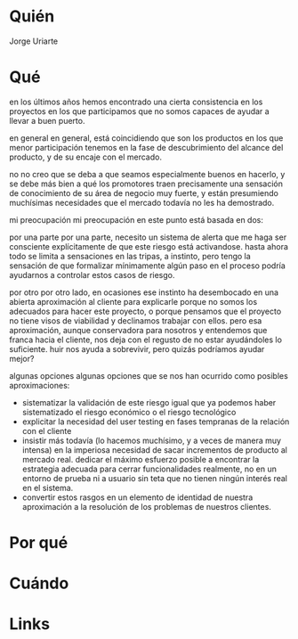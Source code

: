 # Quién
Jorge Uriarte

# Qué

en los últimos años hemos encontrado una cierta consistencia en los proyectos en los que participamos que no somos capaces de ayudar a llevar a buen puerto.

en general en general, está coincidiendo que son los productos en los que menor participación tenemos en la fase de descubrimiento del alcance del producto, y de su encaje con el mercado.

no no creo que se deba a que seamos especialmente buenos en hacerlo, y se debe más bien a qué los promotores traen precisamente una sensación de conocimiento de su área de negocio muy fuerte, y están presumiendo muchísimas necesidades que el mercado todavía no les ha demostrado.

mi preocupación mi preocupación en este punto está basada en dos: 

por una parte por una parte, necesito un sistema de alerta que me haga ser consciente explícitamente de que este riesgo está activandose. hasta ahora todo se limita a sensaciones en las tripas, a instinto, pero tengo la sensación de que formalizar mínimamente algún paso en el proceso podría ayudarnos a controlar estos casos de riesgo.

por otro por otro lado, en ocasiones ese instinto ha desembocado en una abierta aproximación al cliente para explicarle porque no somos los adecuados para hacer este proyecto, o porque pensamos que el proyecto no tiene visos de viabilidad y declinamos trabajar con ellos. pero esa aproximación, aunque conservadora para nosotros y entendemos que franca hacia el cliente, nos deja con el regusto de no estar ayudándoles lo suficiente. huir nos ayuda a sobrevivir, pero quizás podríamos ayudar mejor?


algunas opciones algunas opciones que se nos han ocurrido como posibles aproximaciones:

- sistematizar la validación de este riesgo igual que ya podemos haber sistematizado el riesgo económico o el riesgo tecnológico
- explicitar la necesidad del user testing en fases tempranas de la relación con el cliente
- insistir más todavía (lo hacemos muchísimo, y a veces de manera muy intensa) en la imperiosa necesidad de sacar incrementos de producto al mercado real. dedicar el máximo esfuerzo posible a encontrar la estrategia adecuada para cerrar funcionalidades realmente, no en un entorno de prueba ni a usuario sin teta que no tienen ningún interés real en el sistema.
- convertir estos rasgos en un elemento de identidad de nuestra aproximación a la resolución de los problemas de nuestros clientes.


# Por qué

# Cuándo

# Links


